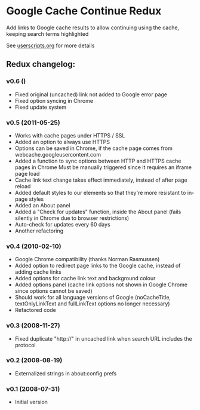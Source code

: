 # Google Cache Continue Redux #

Add links to Google cache results to allow continuing using the cache, keeping search terms highlighted 

See [userscripts.org](http://userscripts.org/scripts/show/30878) for more details

## Redux changelog: ##

### v0.6 () ###

- Fixed original (uncached) link not added to Google error page
- Fixed option syncing in Chrome
- Fixed update system

### v0.5 (2011-05-25) ###

- Works with cache pages under HTTPS / SSL
- Added an option to always use HTTPS
- Options can be saved in Chrome, if the cache page comes from webcache.googleusercontent.com
- Added a function to sync options between HTTP and HTTPS cache pages in Chrome
  Must be manually triggered since it requires an iframe page load
- Cache link text change takes effect immediately, instead of after page reload
- Added default styles to our elements so that they're more resistant to in-page styles
- Added an About panel
- Added a "Check for updates" function, inside the About panel (fails silently in Chrome due to browser restrictions)
- Auto-check for updates every 60 days
- Another refactoring

### v0.4 (2010-02-10) ###

- Google Chrome compatibility (thanks Norman Rasmussen)
- Added option to redirect page links to the Google cache, instead of adding cache links
- Added options for cache link text and background colour
- Added options panel (cache link options not shown in Google Chrome since options cannot be saved)
- Should work for all language versions of Google (noCacheTitle, textOnlyLinkText and fullLinkText options no longer necessary)
- Refactored code

### v0.3 (2008-11-27) ###

- Fixed duplicate "http://" in uncached link when search URL includes the protocol

### v0.2 (2008-08-19) ###

- Externalized strings in about:config prefs

### v0.1 (2008-07-31) ###

- Initial version

